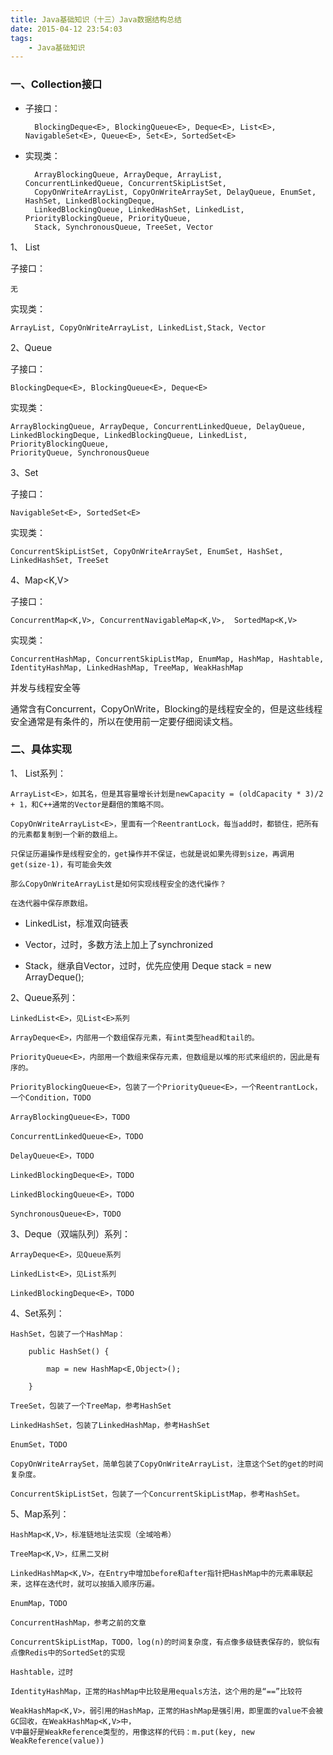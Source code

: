 ```yaml
---
title: Java基础知识（十三）Java数据结构总结
date: 2015-04-12 23:54:03
tags: 
	- Java基础知识
---
```


### 一、Collection<E>接口

* 子接口：

		BlockingDeque<E>, BlockingQueue<E>, Deque<E>, List<E>, NavigableSet<E>, Queue<E>, Set<E>, SortedSet<E> 

* 实现类：

		ArrayBlockingQueue, ArrayDeque, ArrayList,  ConcurrentLinkedQueue, ConcurrentSkipListSet, 
		CopyOnWriteArrayList, CopyOnWriteArraySet, DelayQueue, EnumSet, HashSet, LinkedBlockingDeque, 
		LinkedBlockingQueue, LinkedHashSet, LinkedList, PriorityBlockingQueue, PriorityQueue, 
		Stack, SynchronousQueue, TreeSet, Vector 

1、  List<E>

子接口：
	
	无
 
实现类：

	ArrayList, CopyOnWriteArrayList, LinkedList,Stack, Vector 


2、Queue<E>

子接口：

	BlockingDeque<E>, BlockingQueue<E>, Deque<E> 

实现类：

	ArrayBlockingQueue, ArrayDeque, ConcurrentLinkedQueue, DelayQueue, 
	LinkedBlockingDeque, LinkedBlockingQueue, LinkedList, PriorityBlockingQueue,
	PriorityQueue, SynchronousQueue 

 

3、Set<E>

子接口：

	NavigableSet<E>, SortedSet<E> 

实现类：

	ConcurrentSkipListSet, CopyOnWriteArraySet, EnumSet, HashSet, LinkedHashSet, TreeSet 

 

4、Map<K,V>

子接口：

	ConcurrentMap<K,V>, ConcurrentNavigableMap<K,V>,  SortedMap<K,V> 

实现类：

	ConcurrentHashMap, ConcurrentSkipListMap, EnumMap, HashMap, Hashtable, IdentityHashMap, LinkedHashMap, TreeMap, WeakHashMap 

并发与线程安全等

通常含有Concurrent，CopyOnWrite，Blocking的是线程安全的，但是这些线程安全通常是有条件的，所以在使用前一定要仔细阅读文档。
 

### 二、具体实现

1、 List<E>系列：

	ArrayList<E>，如其名，但是其容量增长计划是newCapacity = (oldCapacity * 3)/2 + 1，和C++通常的Vector是翻倍的策略不同。

	CopyOnWriteArrayList<E>，里面有一个ReentrantLock，每当add时，都锁住，把所有的元素都复制到一个新的数组上。

	只保证历遍操作是线程安全的，get操作并不保证，也就是说如果先得到size，再调用get(size-1)，有可能会失效

	那么CopyOnWriteArrayList是如何实现线程安全的迭代操作？

	在迭代器中保存原数组。

* LinkedList<E>，标准双向链表

* Vector<E>，过时，多数方法上加上了synchronized

* Stack<E>，继承自Vector，过时，优先应使用 Deque<Integer> stack = new ArrayDeque<Integer>();

 

2、Queue<E>系列：

	LinkedList<E>，见List<E>系列

	ArrayDeque<E>，内部用一个数组保存元素，有int类型head和tail的。

	PriorityQueue<E>，内部用一个数组来保存元素，但数组是以堆的形式来组织的，因此是有序的。

	PriorityBlockingQueue<E>，包装了一个PriorityQueue<E>，一个ReentrantLock，一个Condition，TODO

	ArrayBlockingQueue<E>，TODO

	ConcurrentLinkedQueue<E>，TODO

	DelayQueue<E>，TODO

	LinkedBlockingDeque<E>，TODO

	LinkedBlockingQueue<E>，TODO

	SynchronousQueue<E>，TODO

 

3、Deque<E>（双端队列）系列：

	ArrayDeque<E>，见Queue系列

	LinkedList<E>，见List系列

	LinkedBlockingDeque<E>，TODO

 

 

4、Set系列：

	HashSet，包装了一个HashMap：
	
	    public HashSet() {
	
	        map = new HashMap<E,Object>();
	
	    }
	
	TreeSet，包装了一个TreeMap，参考HashSet
	
	LinkedHashSet，包装了LinkedHashMap，参考HashSet
	
	EnumSet，TODO
	
	CopyOnWriteArraySet，简单包装了CopyOnWriteArrayList，注意这个Set的get的时间复杂度。
	
	ConcurrentSkipListSet，包装了一个ConcurrentSkipListMap，参考HashSet。



5、Map系列：

	HashMap<K,V>，标准链地址法实现（全域哈希）
	
	TreeMap<K,V>，红黑二叉树
	
	LinkedHashMap<K,V>，在Entry中增加before和after指针把HashMap中的元素串联起来，这样在迭代时，就可以按插入顺序历遍。
	
	EnumMap，TODO
	
	ConcurrentHashMap，参考之前的文章
	
	ConcurrentSkipListMap，TODO，log(n)的时间复杂度，有点像多级链表保存的，貌似有点像Redis中的SortedSet的实现
	
	Hashtable，过时
	
	IdentityHashMap，正常的HashMap中比较是用equals方法，这个用的是“==”比较符
	
	WeakHashMap<K,V>，弱引用的HashMap，正常的HashMap是强引用，即里面的value不会被GC回收，在WeakHashMap<K,V>中，
	V中最好是WeakReference类型的，用像这样的代码：m.put(key, new WeakReference(value))